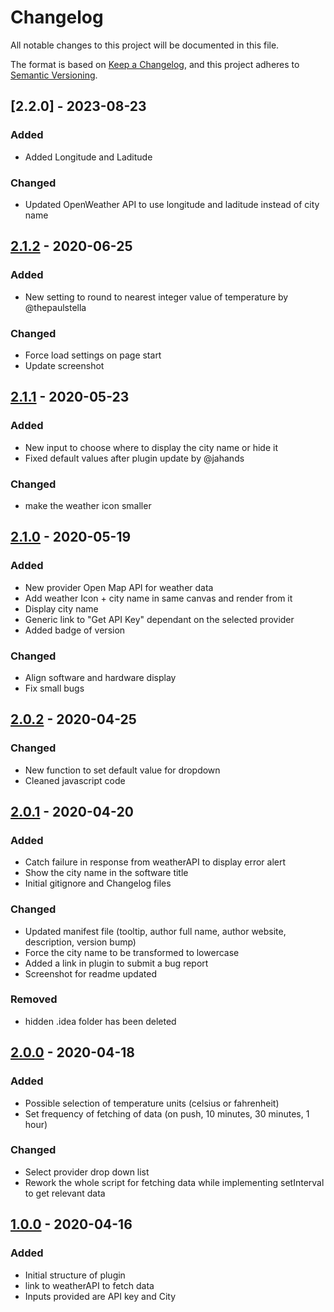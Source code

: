 # Changelog

All notable changes to this project will be documented in this file.

The format is based on [Keep a Changelog](https://keepachangelog.com/en/1.0.0/),
and this project adheres to [Semantic Versioning](https://semver.org/spec/v2.0.0.html).

## [2.2.0] - 2023-08-23

### Added

- Added Longitude and Laditude

### Changed

- Updated OpenWeather API to use longitude and laditude instead of city name

## [2.1.2] - 2020-06-25

### Added

- New setting to round to nearest integer value of temperature by @thepaulstella

### Changed

- Force load settings on page start
- Update screenshot

## [2.1.1] - 2020-05-23

### Added

- New input to choose where to display the city name or hide it
- Fixed default values after plugin update by @jahands

### Changed

- make the weather icon smaller

## [2.1.0] - 2020-05-19

### Added

- New provider Open Map API for weather data
- Add weather Icon + city name in same canvas and render from it
- Display city name
- Generic link to "Get API Key" dependant on the selected provider
- Added badge of version

### Changed

- Align software and hardware display
- Fix small bugs

## [2.0.2] - 2020-04-25

### Changed

- New function to set default value for dropdown
- Cleaned javascript code

## [2.0.1] - 2020-04-20

### Added

- Catch failure in response from weatherAPI to display error alert
- Show the city name in the software title
- Initial gitignore and Changelog files

### Changed

- Updated manifest file (tooltip, author full name, author website, description, version bump)
- Force the city name to be transformed to lowercase
- Added a link in plugin to submit a bug report
- Screenshot for readme updated

### Removed

- hidden .idea folder has been deleted

## [2.0.0] - 2020-04-18

### Added

- Possible selection of temperature units (celsius or fahrenheit)
- Set frequency of fetching of data (on push, 10 minutes, 30 minutes, 1 hour)

### Changed

- Select provider drop down list
- Rework the whole script for fetching data while implementing setInterval to get relevant data

## [1.0.0] - 2020-04-16

### Added

- Initial structure of plugin
- link to weatherAPI to fetch data
- Inputs provided are API key and City

[1.0.0]: https://github.com/JaouherK/streamDeck-weatherPlugin/releases/tag/v0.5
[2.0.0]: https://github.com/JaouherK/streamDeck-weatherPlugin/releases/tag/v1.0
[2.0.1]: https://github.com/JaouherK/streamDeck-weatherPlugin/releases/tag/v2.0.1
[2.0.2]: https://github.com/JaouherK/streamDeck-weatherPlugin/releases/tag/v2.0.2
[2.1.0]: https://github.com/JaouherK/streamDeck-weatherPlugin/releases/tag/v2.1.0
[2.1.1]: https://github.com/JaouherK/streamDeck-weatherPlugin/releases/tag/v2.1.1
[2.1.2]: https://github.com/JaouherK/streamDeck-weatherPlugin/releases/tag/v2.1.2
